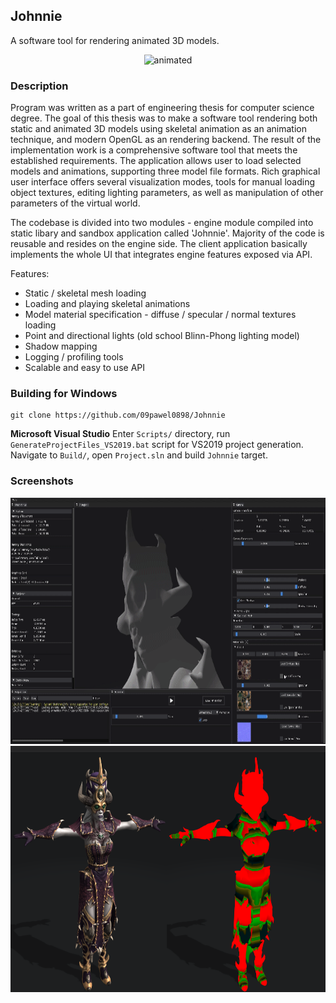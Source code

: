 ## Johnnie
A software tool for rendering animated 3D models.

<p align="center">
	<img src="Screenshots/Johnnie.gif?raw=true" width=700 height=394 alt="animated">
</p>  

### Description

Program was written as a part of engineering thesis for computer science degree. The goal of this thesis was to make a software tool rendering both static and animated 3D models using skeletal animation as an animation technique,
and modern OpenGL as an rendering backend. The result of the implementation work is a comprehensive software tool that meets the established requirements. The application allows user to load selected models and animations, 
supporting three model file formats. Rich graphical user interface offers several visualization modes, tools for manual loading object textures, editing lighting parameters, as well as manipulation of other parameters of the virtual world.

The codebase is divided into two modules - engine module compiled into static libary and sandbox application called 'Johnnie'. Majority of the code is reusable and resides on the engine side. The client application basically implements the whole UI that integrates engine features exposed via API.

Features:
* Static / skeletal mesh loading
* Loading and playing skeletal animations
* Model material specification -  diffuse / specular / normal textures loading 
* Point and directional lights (old school Blinn-Phong lighting model)
* Shadow mapping
* Logging / profiling tools
* Scalable and easy to use API

### Building for Windows

```
git clone https://github.com/09pawel0898/Johnnie
```

**Microsoft Visual Studio** 
Enter `Scripts/` directory, run `GenerateProjectFiles_VS2019.bat` script for VS2019 project generation. Navigate to `Build/`, open `Project.sln` and build `Johnnie` target.

### Screenshots

<p align="center">
	<img src="Screenshots/Johnnie2.gif?raw=true" width=700 height=394 alt="animated">
	<img src="Screenshots/Johnnie3.png?raw=true" width=700 height=394 alt="animated">
</p>  
